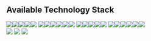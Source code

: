 ## Available Technology Stack


<div style="display: inline-flex;">
  <img src="https://img.shields.io/badge/python-3776AB?style=for-the-badge&logo=python&logoColor=white">
  <img src="https://img.shields.io/badge/R-276DC3?style=for-the-badge&logo=r&logoColor=white">
  <img src="https://img.shields.io/badge/NumPy-013243?style=for-the-badge&logo=numpy&logoColor=white">
  <img src="https://img.shields.io/badge/Pandas-150458?style=for-the-badge&logo=pandas&logoColor=white">
  <img src="https://img.shields.io/badge/SQL-4479A1?style=for-the-badge&logo=postgresql&logoColor=white">
</div>
<div style="display: inline-flex;">
  <img src="https://img.shields.io/badge/javascript-F7DF1E?style=for-the-badge&logo=javascript&logoColor=black">
  <img src="https://img.shields.io/badge/html5-E34F26?style=for-the-badge&logo=html5&logoColor=white">
  <img src="https://img.shields.io/badge/css-1572B6?style=for-the-badge&logo=css3&logoColor=white">
  <img src="https://img.shields.io/badge/java-007396?style=for-the-badge&logo=java&logoColor=white">
  <img src="https://img.shields.io/badge/C%23-239120?style=for-the-badge&logo=c-sharp&logoColor=white">
  <img src="https://img.shields.io/badge/kotlin-0095D5?style=for-the-badge&logo=kotlin&logoColor=white">
</div>
<div style="display: inline-flex;">
  <img src="https://img.shields.io/badge/Oracle-F80000?style=for-the-badge&logo=oracle&logoColor=white">
  <img src="https://img.shields.io/badge/Jupyter%20Notebook-F37626?style=for-the-badge&logo=jupyter&logoColor=white">
  <img src="https://img.shields.io/badge/react-61DAFB?style=for-the-badge&logo=react&logoColor=black">
  <img src="https://img.shields.io/badge/Eclipse-2C2255?style=for-the-badge&logo=eclipse&logoColor=white">
  <img src="https://img.shields.io/badge/Unity-000000?style=for-the-badge&logo=unity&logoColor=white">
</div>
<div style="display: inline-flex;">
  <img src="https://img.shields.io/badge/git-F05032?style=for-the-badge&logo=git&logoColor=white">
  <img src="https://img.shields.io/badge/github-181717?style=for-the-badge&logo=github&logoColor=white">
  <img src="https://img.shields.io/badge/Notion-000000?style=for-the-badge&logo=notion&logoColor=white">
  <img src="https://img.shields.io/badge/Jira-0052CC?style=for-the-badge&logo=jira&logoColor=white">
  <img src="https://img.shields.io/badge/Figma-6600FF?style=for-the-badge&logo=figma&logoColor=white">
  <img src="https://img.shields.io/badge/Velog-20C997?style=for-the-badge&logo=velog&logoColor=white">
</div>
<div>
  <img src="https://img.shields.io/badge/SQLD-0052CC?style=for-the-badge&logo=databricks&logoColor=white">
  <img src="https://img.shields.io/badge/Statistics-FF6F00?style=for-the-badge&logo=statistic&logoColor=white">
  <img src="https://img.shields.io/badge/Data%20Analysis-4CAF50?style=for-the-badge&logo=google-analytics&logoColor=white"> 
  
</div>
